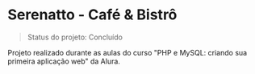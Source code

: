 # Serenatto - Café & Bistrô

> Status do projeto: Concluído

Projeto realizado durante as aulas do curso "PHP e MySQL: criando sua primeira aplicação web" da Alura.
